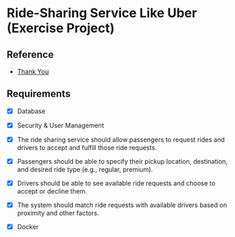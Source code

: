 # Ride-Sharing Service Like Uber (Exercise Project)

## Reference 
- [Thank You](https://github.com/ashishps1/awesome-low-level-design)

## Requirements
- [x] Database 
- [x] Security & User Management

- [x] The ride sharing service should allow passengers to request rides and drivers to accept and fulfill those ride requests.
- [x] Passengers should be able to specify their pickup location, destination, and desired ride type (e.g., regular, premium).

- [x] Drivers should be able to see available ride requests and choose to accept or decline them.
- [x] The system should match ride requests with available drivers based on proximity and other factors.

- [x] Docker 

